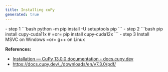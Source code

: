 ```yaml
---
title: Installing cuPy
generated: true
---
```


<div markdown="1" class="ans">
- step 1
    ```bash
    python -m pip install -U setuptools pip
    ```
- step 2
    ```bash
    pip install cupy-cuda11x
    # =or= pip install cupy-cuda12x
    ```
- step 3
    Install MSVC on Windows =or= g++ on Linux
</div>

**References:**
- [Installation — CuPy 13.0.0 documentation - docs.cupy.dev](https://docs.cupy.dev/en/stable/install.html)
- https://docs.cupy.dev/_/downloads/en/v7.3.0/pdf/
